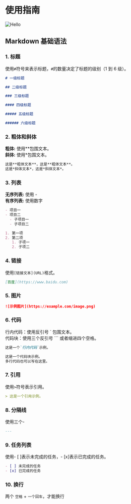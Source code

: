 # 使用指南

<img :src="$withBase('/guide.webp')" alt="Hello">

## Markdown 基础语法

### 1. 标题

使用`#`符号来表示标题，`#`的数量决定了标题的级别（1 到 6 级）。

```md
# 一级标题

## 二级标题

### 三级标题

#### 四级标题

##### 五级标题

###### 六级标题
```

### 2. 粗体和斜体

**粗体:** 使用**包围文本。  
**斜体:** 使用*包围文本。

```md
这是**粗体文本**，这是**粗体文本**。
这是*斜体文本*，这是*斜体文本*。
```

### 3. 列表

**无序列表:** 使用 -  
**有序列表:** 使用数字

```md
- 项目一
- 项目二
  - 子项目一
  - 子项目二

1. 第一项
2. 第二项
   1. 子项一
   2. 子项二
```

### 4. 链接

使用`[链接文本](URL)`格式。

```md
[百度](https://www.baidu.com)
```

### 5. 图片

```md
![示例图片](https://example.com/image.png)
```

### 6. 代码

行内代码：使用反引号 ` 包围文本。  
代码块：使用三个反引号 ``` 或者缩进四个空格。

```md
这是一个`行内代码`示例。

这是一个代码块示例。
多行代码也可以写在这里。
```

### 7. 引用

使用`>`符号表示引用。

```md
> 这是一个引用示例。
```

### 8. 分隔线

使用三个-

```md
---
```

### 9. 任务列表

使用- [ ]表示未完成的任务，- [x]表示已完成的任务。

```md
- [ ] 未完成的任务
- [x] 已完成的任务
```

### 10. 换行

两个 `空格` + `一个回车`，才能换行
